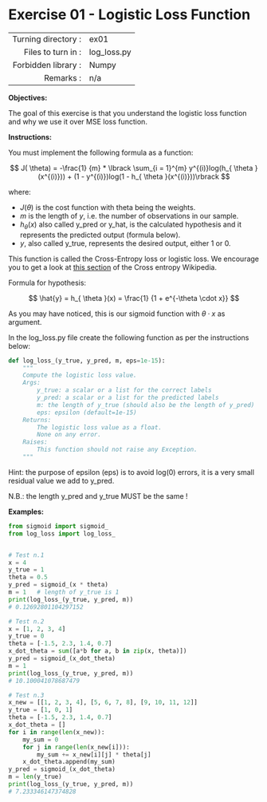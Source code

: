 # Exercise 01 - Logistic Loss Function

|                         |                         |
| -----------------------:| ----------------------- |
|   Turning directory :   |  ex01                   |
|   Files to turn in :    |  log_loss.py            |
|   Forbidden library :   |  Numpy                  |
|   Remarks :             |  n/a                    |

**Objectives:**

The goal of this exercise is that you understand the logistic loss function and why we use it over MSE loss function.

**Instructions:**

You must implement the following formula as a function:  

$$
J( \theta) = -\frac{1} {m} * \lbrack \sum_{i = 1}^{m} y^{(i)}log(h_{ \theta }(x^{(i)})) + (1 - y^{(i)})log(1 - h_{ \theta }(x^{(i)}))\rbrack
$$

where:  
* $J( \theta)$ is the cost function with theta being the weights.
* $m$ is the length of $y$, i.e. the number of observations in our sample.
* $h_{\theta}(x)$ also called y_pred or y_hat, is the calculated hypothesis and it represents the predicted output (formula below).
* $y$, also called y_true, represents the desired output, either 1 or 0.


This function is called the Cross-Entropy loss or logistic loss.
We encourage you to get a look at
[this section](https://en.wikipedia.org/wiki/Cross_entropy#Cross-entropy_error_function_and_logistic_regression)
of the Cross entropy Wikipedia.

Formula for hypothesis:

$$
\hat{y} = h_{ \theta }(x) = \frac{1} {1 + e^{-\theta \cdot x}}
$$

As you may have noticed, this is our sigmoid function with $\theta \cdot x$ as argument.


In the log_loss.py file create the following function as per the instructions below: 
```python
def log_loss_(y_true, y_pred, m, eps=1e-15):
    """
    Compute the logistic loss value.
    Args:
        y_true: a scalar or a list for the correct labels
        y_pred: a scalar or a list for the predicted labels
        m: the length of y_true (should also be the length of y_pred)
        eps: epsilon (default=1e-15)
    Returns:
        The logistic loss value as a float.
        None on any error.
    Raises:
        This function should not raise any Exception.
    """
```

Hint: the purpose of epsilon (eps) is to avoid log(0) errors, it is a very small residual value we add to y_pred.

N.B.: the length y_pred and y_true MUST be the same !

**Examples:**
```python
from sigmoid import sigmoid_
from log_loss import log_loss_


# Test n.1
x = 4
y_true = 1
theta = 0.5
y_pred = sigmoid_(x * theta)
m = 1   # length of y_true is 1
print(log_loss_(y_true, y_pred, m))
# 0.12692801104297152

# Test n.2
x = [1, 2, 3, 4]
y_true = 0
theta = [-1.5, 2.3, 1.4, 0.7]
x_dot_theta = sum([a*b for a, b in zip(x, theta)])
y_pred = sigmoid_(x_dot_theta)
m = 1
print(log_loss_(y_true, y_pred, m))
# 10.100041078687479

# Test n.3
x_new = [[1, 2, 3, 4], [5, 6, 7, 8], [9, 10, 11, 12]]
y_true = [1, 0, 1]
theta = [-1.5, 2.3, 1.4, 0.7]
x_dot_theta = []
for i in range(len(x_new)):
    my_sum = 0
    for j in range(len(x_new[i])):
        my_sum += x_new[i][j] * theta[j]
    x_dot_theta.append(my_sum)
y_pred = sigmoid_(x_dot_theta)
m = len(y_true)
print(log_loss_(y_true, y_pred, m))
# 7.233346147374828
```
